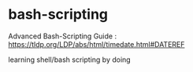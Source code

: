 # bash-scripting
Advanced Bash-Scripting Guide : https://tldp.org/LDP/abs/html/timedate.html#DATEREF

learning shell/bash scripting by doing 
